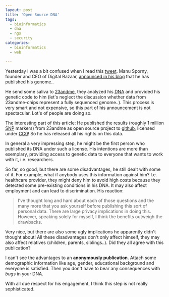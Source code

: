 ```yaml
---
layout: post
title: 'Open Source DNA'
tags:
  - bioinformatics
  - dna
  - ngs
  - security
categories:
  - bioinformatics
  - web

---
```


Yesterday I was a bit confused when I read this <a href="http://twitter.com/#!/Doener/status/36734557684244480">tweet</a>. Manu Sporny, founder and CEO of Digital Bazaar, <a href="http://manu.sporny.org/2011/public-domain-genome/">announced in his blog</a> that he has published his genome..


He send some saliva to <a href="http://www.23andme.com/">23andme</a>, they analyzed his <abbr title="Deoxyribonucleic acid">DNA</abbr> and provided his genetic code to him (let's neglect the discussion whether data from 23andme-chips represent a fully sequenced genome..). This process is very smart and not expensive, so this part of his announcement is not spectacular. Lot's of people are doing so.

The interesting part of this article: He published the results (roughly 1 million <abbr title="single-nucleotide polymorphism">SNP</abbr> markers) from 23andme as open source project to <a href="https://github.com/msporny/dna">github</a>, licensed under <a href="http://creativecommons.org/publicdomain/zero/1.0/">CC0</a>! So he has released all his rights on this data.

In general a very impressing step, he might be the first person who published its DNA under such a license. His intentions are more than exemplary, providing access to genetic data to everyone that wants to work with it, i.e. researchers.

So far, so good, but there are some disadvantages, he still dealt with some of it. For example, what if anybody uses this information against him? I.e. healthcare provider, they might deny him to avoid high costs because they detected some pre-existing conditions in his DNA. It may also affect employment and can lead to discrimination. His reaction:

<blockquote>I’ve thought long and hard about each of those questions and the many more that you ask yourself before publishing this sort of personal data. There are large privacy implications in doing this. However, speaking solely for myself, I think the benefits outweigh the drawbacks.</blockquote>

Very nice, but there are also some ugly implications he apparently didn't thought about! All these disadvantages don't only affect himself, they may also affect relatives (children, parents, siblings..). Did they all agree with this publication?

I can't see the advantages to an <strong>anonymously publication</strong>. Attach some demographic information like age, gender, educational background and everyone is satisfied. Then you don't have to bear any consequences with <em>bugs</em> in your DNA.

With all due respect for his engagement, I think this step is not really sophisticated.

